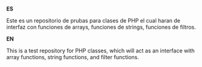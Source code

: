 <strong>ES</strong>
<p>Este es un repositorio de prubas para clases de PHP el cual haran de interfaz con funciones de arrays, funciones de strings, funciones de filtros.</p>
<strong>EN</strong>
<p>This is a test repository for PHP classes, which will act as an interface with array functions, string functions, and filter functions.</p>
